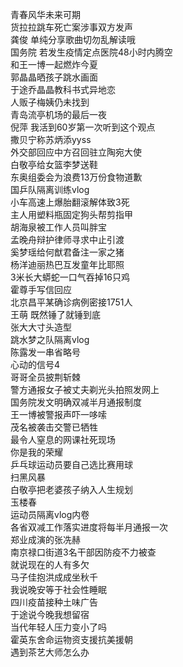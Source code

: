 青春风华未来可期  
货拉拉跳车死亡案涉事双方发声  
龚俊 单纯分享歌曲切勿乱解读哦  
国务院 若发生疫情定点医院48小时内腾空  
和王一博一起燃炸今夏  
郭晶晶晒孩子跳水画面  
于途乔晶晶教科书式异地恋  
人贩子梅姨仍未找到  
青岛流亭机场的最后一夜  
倪萍 我活到60岁第一次听到这个观点  
撒贝宁称苏炳添yyss  
外交部回应中方召回驻立陶宛大使  
白敬亭给女篮李梦送鞋  
东奥组委会为浪费13万份食物道歉  
国乒队隔离训练vlog  
小车高速上爆胎翻滚解体致3死  
主人用塑料瓶固定狗头帮剪指甲  
胡海泉被工作人员叫胖宝  
孟晚舟辩护律师寻求中止引渡  
奚梦瑶给何猷君备注一家之猪  
杨洋迪丽热巴互发童年比耶照  
3米长大蟒蛇一口气吞掉16只鸡  
霍尊手写信回应  
北京昌平某确诊病例密接1751人  
王萌 既然锤了就锤到底  
张大大寸头造型  
跳水梦之队隔离vlog  
陈露发一串省略号  
心动的信号4  
哥哥全员披荆斩棘  
警方通报女子被丈夫剃光头拍照发网上  
国务院发文明确双减半月通报制度  
王一博被警报声吓一哆嗦  
茂名被袭击交警已牺牲  
最令人窒息的网课社死现场  
你是我的荣耀  
乒乓球运动员要自己选比赛用球  
扫黑风暴  
白敬亭把老婆孩子纳入人生规划  
玉楼春  
运动员隔离vlog内卷  
各省双减工作落实进度将每半月通报一次  
郑业成演的张冼赫  
南京禄口街道3名干部因防疫不力被查  
就说现在的人有多欠  
马子佳抱洪成成坐秋千  
我说晚安等于社会性睡眠  
四川疫苗接种土味广告  
于途说今晚我想留宿  
当代年轻人压力变小了吗  
霍英东舍命运物资支援抗美援朝  
遇到茶艺大师怎么办  
